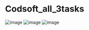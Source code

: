 # Codsoft_all_3tasks
![image](https://github.com/Teja205001/Codsoft_all_3tasks/assets/148524303/4d413a0c-fc98-439b-839d-1296c5c30949)
![image](https://github.com/Teja205001/Codsoft_all_3tasks/assets/148524303/bd792a61-f386-4f97-9f92-4463747a2d60)
![image](https://github.com/Teja205001/Codsoft_all_3tasks/assets/148524303/4afc0e90-b265-49aa-b862-ed665f83554a)
